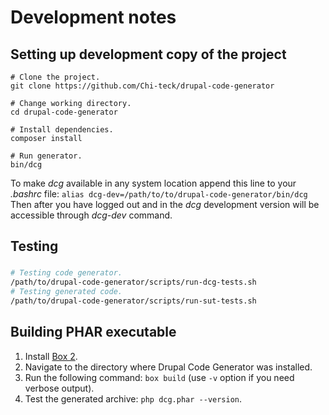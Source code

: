 # Development notes

## Setting up development copy of the project

```shell
# Clone the project.
git clone https://github.com/Chi-teck/drupal-code-generator

# Change working directory.
cd drupal-code-generator

# Install dependencies.
composer install

# Run generator.
bin/dcg

```

To make _dcg_ available in any system location append this line to your _.bashrc_ file:
`alias dcg-dev=/path/to/to/drupal-code-generator/bin/dcg`
Then after you have logged out and in the _dcg_ development version will be accessible through _dcg-dev_ command.

## Testing

### 
```sh
# Testing code generator.
/path/to/drupal-code-generator/scripts/run-dcg-tests.sh
# Testing generated code.
/path/to/drupal-code-generator/scripts/run-sut-tests.sh
```

## Building PHAR executable

1. Install [Box 2](https://github.com/box-project/box2).
2. Navigate to the directory where Drupal Code Generator was installed.
3. Run the following command: `box build` (use `-v` option if you need verbose output).
4. Test the generated archive: `php dcg.phar --version`.
